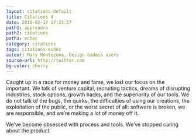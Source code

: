 ```yaml
---
layout: citations-default
title: Citations 4
date: 2015-02-17 17:23:57
path1: apprendre
path2: citations
path3: echec
category: citations
tags: citations-echec
auteur: Mary Montezuma, Design badass users
source-url: http://twitter.com
bg-color: cherry
---
```

Caught up in a race for money and fame, we lost our focus on the important. We talk of venture capital, recruiting tactics, dreams of disrupting industries, stock options, growth hacks, and the superiority of our tools. We do not talk of the bugs, the quirks, the difficulties of using our creations, the exploitation of the public, or the worst secret of all: software is broken, we are responsible, and we’re making a lot of money off it.

We’ve become obsessed with process and tools. We’ve stopped caring about the product.